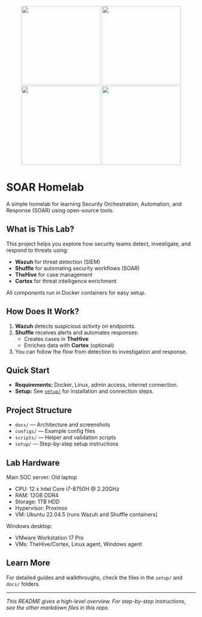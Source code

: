 <p align="center">
  <img src="https://github.com/user-attachments/assets/fc2e7ff3-25ab-4574-94b5-a5bb0ffd994e" width="210"/>
  <img src="https://github.com/user-attachments/assets/80479fda-fe42-438d-bec4-6e064e21cb65" width="210"/>
  <img src="https://github.com/user-attachments/assets/be0dbf87-7f35-48dd-9f1b-5656a1cc2610" width="210"/>
  <img src="https://github.com/user-attachments/assets/866f85d6-cd30-4283-9f58-f34aee315ede" width="210"/>
</p>

# SOAR Homelab

A simple homelab for learning Security Orchestration, Automation, and Response (SOAR) using open-source tools.

## What is This Lab?

This project helps you explore how security teams detect, investigate, and respond to threats using:

- **Wazuh** for threat detection (SIEM)
- **Shuffle** for automating security workflows (SOAR)
- **TheHive** for case management
- **Cortex** for threat intelligence enrichment

All components run in Docker containers for easy setup.

## How Does It Work?

1. **Wazuh** detects suspicious activity on endpoints.
2. **Shuffle** receives alerts and automates responses:
    - Creates cases in **TheHive**
    - Enriches data with **Cortex** (optional)
3. You can follow the flow from detection to investigation and response.

## Quick Start

- **Requirements:** Docker, Linux, admin access, internet connection.
- **Setup:** See [`setup/`](setup/) for installation and connection steps.

## Project Structure

- `docs/` — Architecture and screenshots
- `configs/` — Example config files
- `scripts/` — Helper and validation scripts
- `setup/` — Step-by-step setup instructions

## Lab Hardware

Main SOC server: Old laptop
- CPU: 12 x Intel Core i7-8750H @ 2.20GHz
- RAM: 12GB DDR4
- Storage: 1TB HDD
- Hypervisor: Proxmox
- VM: Ubuntu 22.04.5 (runs Wazuh and Shuffle containers)

Windows desktop:
- VMware Workstation 17 Pro
- VMs: TheHive/Cortex, Linux agent, Windows agent

## Learn More

For detailed guides and walkthroughs, check the files in the `setup/` and `docs/` folders.

---

*This README gives a high-level overview. For step-by-step instructions, see the other markdown files in this repo.*